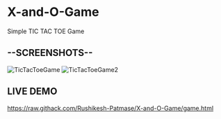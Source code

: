 # X-and-O-Game
Simple TIC TAC TOE Game

## --SCREENSHOTS--

![TicTacToeGame](https://user-images.githubusercontent.com/105331213/235873472-90818863-44a6-4aa9-92f2-15fd98b72576.jpg)
![TicTacToeGame2](https://user-images.githubusercontent.com/105331213/235873691-37cbc3ac-6f0f-4ab1-8afb-71404a61e23f.jpg)

## LIVE DEMO
https://raw.githack.com/Rushikesh-Patmase/X-and-O-Game/game.html
